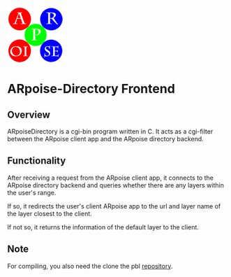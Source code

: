 ![ARpoise Logo](/images/arpoise_logo_rgb-128.png)
# ARpoise-Directory Frontend

## Overview
ARpoiseDirectory is a cgi-bin program written in C.
It acts as a cgi-filter between the ARpoise client app and the ARpoise directory backend.

## Functionality
After receiving a request from the ARpoise client app,
it connects to the ARpoise directory backend and queries whether there are any layers within the user's range.

If so, it redirects the user's client ARpoise app to the url and layer name of the layer closest to the client.

If not so, it returns the information of the default layer to the client.

## Note
For compiling, you also need the clone the pbl
[repository](../pbl/src/).
